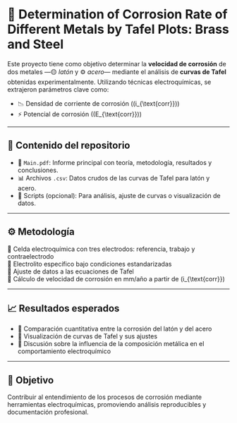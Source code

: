 # 🔬 Determination of Corrosion Rate of Different Metals by Tafel Plots: Brass and Steel

Este proyecto tiene como objetivo determinar la **velocidad de corrosión** de dos metales —🟡 *latón* y ⚙️ *acero*— mediante el análisis de **curvas de Tafel** obtenidas experimentalmente. Utilizando técnicas electroquímicas, se extrajeron parámetros clave como:

- 📉 Densidad de corriente de corrosión (\(i_{\text{corr}}\))
- ⚡ Potencial de corrosión (\(E_{\text{corr}}\))

---

## 📁 Contenido del repositorio

- 📄 `Main.pdf`: Informe principal con teoría, metodología, resultados y conclusiones.
- 📊 Archivos `.csv`: Datos crudos de las curvas de Tafel para latón y acero.
- 🧪 Scripts (opcional): Para análisis, ajuste de curvas o visualización de datos.

---

## ⚙️ Metodología

🔹 Celda electroquímica con tres electrodos: referencia, trabajo y contraelectrodo  
🔹 Electrolito específico bajo condiciones estandarizadas  
🔹 Ajuste de datos a las ecuaciones de Tafel  
🔹 Cálculo de velocidad de corrosión en mm/año a partir de \(i_{\text{corr}}\)

---

## 📈 Resultados esperados

- 📌 Comparación cuantitativa entre la corrosión del latón y del acero  
- 🧮 Visualización de curvas de Tafel y sus ajustes  
- 🧠 Discusión sobre la influencia de la composición metálica en el comportamiento electroquímico

---

## 🚀 Objetivo

Contribuir al entendimiento de los procesos de corrosión mediante herramientas electroquímicas, promoviendo análisis reproducibles y documentación profesional.

